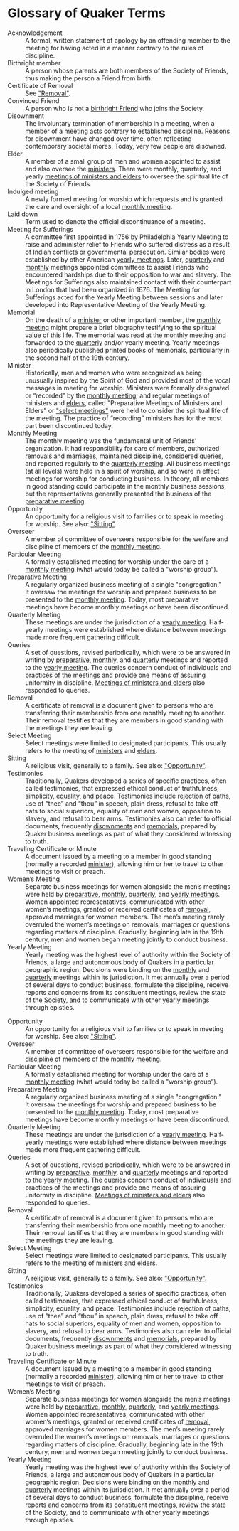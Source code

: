 # Glossary of Quaker Terms

<dl>
<dt id="acknowledgement">Acknowledgement</dt>
  <dd>A formal, written statement of apology by an offending member to the meeting for having acted in a manner contrary to the rules of discipline.</dd>

<dt id="birthright-member">Birthright member</dt>
  <dd>A person whose parents are both members of the Society of Friends, thus making the person a Friend from birth.</dd>

<dt id="certificate-of-removal">Certificate of Removal</dt>
  <dd>See <a href="#removal">"Removal"</a>.</dd>

<dt id="convinced-friend">Convinced Friend</dt>
  <dd>A person who is not a <a href="#birthright-member">birthright Friend</a> who joins the Society. </dd>

<dt id="disownment">Disownment</dt>
  <dd>The involuntary termination of membership in a meeting, when a member of a meeting acts contrary to established discipline.  Reasons for disownment have changed over time, often reflecting contemporary societal mores.  Today, very few people are disowned. </dd>

<dt id="elders">Elder</dt>
  <dd>A member of a small group of men and women appointed to assist and also oversee the <a href="#ministers">ministers</a>.  There were monthly, quarterly, and yearly <a href="#select-meeting">meetings of ministers and elders</a> to oversee the spiritual life of the Society of Friends.</dd>

<dt id="indulged-meeting">Indulged meeting</dt>
  <dd>A newly formed meeting for worship which requests and is granted the care and oversight of a local <a href="#monthly-meetings">monthly meeting</a>.</dd>

<dt id="laid-down">Laid down</dt>
  <dd>Term used to denote the official discontinuance of a meeting.</dd>

<dt id="meeting-for-sufferings">Meeting for Sufferings</dt>
<dd>A committee first appointed in 1756 by Philadelphia Yearly Meeting to raise and administer relief to Friends who suffered distress as a result of Indian conflicts or governmental persecution.  Similar bodies were established by other American <a href="#yearly-meeting">yearly meetings</a>. Later, <a href="#quarterly-meeting">quarterly</a> and <a href="#monthly-meetings">monthly</a> meetings appointed committees to assist Friends who encountered hardships due to their opposition to war and slavery.  The Meetings for Sufferings also maintained contact with their counterpart in London that had been organized in 1676.  The Meeting for Sufferings acted for the Yearly Meeting between sessions and later developed into Representative Meeting of the Yearly Meeting.</dd>

<dt id="memorials">Memorial</dt>
  <dd>On the death of a <a href="#ministers">minister</a> or other important member, the <a href="#monthly-meetings">monthly meeting</a> might prepare a brief biography testifying to the spiritual value of this life.  The memorial was read at the monthly meeting and forwarded to the <a href="#quarterly-meeting">
quarterly</a> and/or yearly meeting. Yearly meetings also periodically published printed books of memorials, particularly in the second half of the 19th century.</dd>

<dt id="ministers">Minister</dt>
  <dd>Historically, men and women who were recognized as being unusually inspired by the Spirit of God and provided most of the vocal messages in meeting for worship.  Ministers were formally designated or “recorded” by the <a href="#monthly-meetings">monthly meeting</a>, and regular meetings of ministers and <a href="#elders">elders</a>, called "Preparative Meetings of Ministers and Elders" or <a href="#select-meeting">"select meetings"</a> were held to consider the spiritual life of the meeting.  The practice of “recording” ministers has for the most part been discontinued today.</dd>
  
<dt id="monthly-meetings">Monthly Meeting</dt>
  <dd>The monthly meeting was the fundamental unit of Friends’ organization. It had responsibility for care of members, authorized <a href="#removal">removals</a> and marriages, maintained discipline, considered <a href="#queries">queries</a>, and reported regularly to the <a href="#quarterly-meeting">quarterly meeting</a>. All business meetings (at all levels) were held in a spirit of worship, and so were in effect meetings for worship for conducting business. In theory, all members in good standing could participate in the monthly business sessions, but the representatives generally presented the business of the <a href="#preparative-meeting">preparative meeting</a>.</dd>

<dt id="opportunity">Opportunity</dt>
  <dd>An opportunity for a religious visit to families or to speak in meeting for worship. See also: <a href="#sitting">"Sitting"</a>.</dd>

<dt id="overseer">Overseer</dt>
  <dd>A member of committee of overseers responsible for the welfare and discipline of members of the <a href="#monthly-meetings">monthly meeting</a>.</dd>

<dt id="particular-meeting">Particular Meeting</dt>
  <dd>A formally established meeting for worship under the care of a <a href="#monthly-meetings">monthly meeting</a> (what would today be called a "worship group”).</dd>

<dt id="preparative-meeting">Preparative Meeting</dt>
  <dd>A regularly organized business meeting of a single "congregation." It oversaw the meetings for worship and prepared business to be presented to the <a href="#monthly-meetings">monthly meeting</a>. Today, most preparative meetings have become monthly meetings or have been discontinued.</dd>
  
<dt id="quarterly-meeting">Quarterly Meeting</dt>
  <dd>These meetings are under the jurisdiction of a <a href="#yearly-meeting">yearly meeting</a>.  Half-yearly meetings were established where distance between meetings made more frequent gathering difficult.</dd>
  
<dt id="queries">Queries</dt>
<dd>A set of questions, revised periodically, which were to be answered in writing by <a href="#preparative-meeting">preparative</a>, <a href="#monthly-meetings">monthly</a>, and <a href="#quarterly-meeting">quarterly</a> meetings and reported to the <a href="#yearly-meeting">yearly meeting</a>.  The queries concern conduct of individuals and practices of the meetings and provide one means of assuring uniformity in discipline.  <a href="#select-meeting">Meetings of ministers and elders</a> also responded to queries.</dd>

<dt id="removal">Removal</dt>
  <dd>A certificate of removal is a document given to persons who are transferring their membership from one monthly meeting to another.  Their removal testifies that they are members in good standing with the meetings they are leaving.</dd>

<dt id="select-meeting">Select Meeting</dt>
  <dd>Select meetings were limited to designated participants. This usually refers to the meeting of <a href="#ministers">ministers</a> and <a href="#elders">elders</a>.</dd>

<dt id="sitting">Sitting</dt>
  <dd>A religious visit, generally to a family. See also: <a href="#opportunity">"Opportunity"</a>.</dd>

<dt id="testimonies">Testimonies</dt>
  <dd>Traditionally, Quakers developed a series of specific practices, often called testimonies, that expressed ethical conduct of truthfulness, simplicity, equality, and peace.  Testimonies include rejection of oaths, use of “thee” and “thou” in speech, plain dress, refusal to take off hats to social superiors, equality of men and women, opposition to slavery, and refusal to bear arms.  Testimonies also can refer to official documents, frequently <a href="#disownments">disownments</a> and <a href="#memorials">memorials</a>, prepared by Quaker business meetings as part of what they considered witnessing to truth.</dd>

<dt id="traveling-certificate-or-minute">Traveling Certificate or Minute</dt>
  <dd>A document issued by a meeting to a member in good standing (normally a recorded <a href="#ministers">minister</a>), allowing him or her to travel to other meetings to visit or preach. </dd>

<dt id="womens-meeting">Women’s Meeting</dt>
  <dd>Separate business meetings for women alongside the men’s meetings were held by <a href="#preparative-meeting">preparative</a>, <a href="#monthly-meetings">monthly</a>, <a href="#quarterly-meeting">quarterly</a>, and <a href="#yearly-meeting">yearly meetings</a>.  Women appointed representatives, communicated with other women’s meetings, granted or received certificates of <a href="#removal">removal</a>, approved marriages for women members.  The men’s meeting rarely overruled the women’s meetings on removals, marriages or questions regarding matters of discipline.  Gradually, beginning late in the 19th century, men and women began meeting jointly to conduct business.</dd>
  
<dt id="yearly-meeting">Yearly Meeting</dt>
  <dd>Yearly meeting was the highest level of authority within the Society of Friends, a large and autonomous body of Quakers in a particular geographic region. Decisions were binding on the <a href="#monthly-meetings">monthly</a> and <a href="#quarterly-meeting">quarterly</a> meetings within its jurisdiction. It met annually over a period of several days to conduct business, formulate the discipline, receive reports and concerns from its constituent meetings, review the state of the Society, and to communicate with other yearly meetings through epistles.</dd>
  </dl>

<dt id="opportunity">Opportunity</dt>
  <dd>An opportunity for a religious visit to families or to speak in meeting for worship. See also: <a href="#sitting">"Sitting"</a>.</dd>

<dt id="overseer">Overseer</dt>
  <dd>A member of committee of overseers responsible for the welfare and discipline of members of the <a href="#monthly-meetings">monthly meeting</a>.</dd>

<dt id="particular-meeting">Particular Meeting</dt>
<dd>A formally established meeting for worship under the care of a <a href="#monthly-meetings">monthly meeting</a> (what would today be called a "worship group”).</dd>

<dt id="preparative-meeting">Preparative Meeting</dt>
<dd>A regularly organized business meeting of a single "congregation." It oversaw the meetings for worship and prepared business to be presented to the <a href="#monthly-meetings">monthly meeting</a>. Today, most preparative meetings have become monthly meetings or have been discontinued.</dd>
  
<dt id="quarterly-meeting">Quarterly Meeting</dt>
  <dd>These meetings are under the jurisdiction of a <a href="#yearly-meeting">yearly meeting</a>.  Half-yearly meetings were established where distance between meetings made more frequent gathering difficult.</dd>
  
<dt id="queries">Queries</dt>
<dd>A set of questions, revised periodically, which were to be answered in writing by <a href="#preparative-meeting">preparative</a>, <a href="#monthly-meetings">monthly</a>, and <a href="#quarterly-meeting">quarterly</a> meetings and reported to the <a href="#yearly-meeting">yearly meeting</a>.  The queries concern conduct of individuals and practices of the meetings and provide one means of assuring uniformity in discipline.  <a href="#select-meeting">Meetings of ministers and elders</a> also responded to queries.</dd>

<dt id="removal">Removal</dt>
<dd>A certificate of removal is a document given to persons who are transferring their membership from one monthly meeting to another.  Their removal testifies that they are members in good standing with the meetings they are leaving.</dd>

<dt id="select-meeting">Select Meeting</dt>
  <dd>Select meetings were limited to designated participants. This usually refers to the meeting of <a href="#ministers">ministers</a> and <a href="#elders">elders</a>.</dd>

<dt id="sitting">Sitting</dt>
  <dd>A religious visit, generally to a family. See also: <a href="#opportunity">"Opportunity"</a>.</dd>

<dt id="testimonies">Testimonies</dt>
  <dd>Traditionally, Quakers developed a series of specific practices, often called testimonies, that expressed ethical conduct of truthfulness, simplicity, equality, and peace.  Testimonies include rejection of oaths, use of “thee” and “thou” in speech, plain dress, refusal to take off hats to social superiors, equality of men and women, opposition to slavery, and refusal to bear arms.  Testimonies also can refer to official documents, frequently <a href="#disownments">disownments</a> and <a href="#memorials">memorials</a>, prepared by Quaker business meetings as part of what they considered witnessing to truth.</dd>

<dt id="traveling-certificate-or-minute">Traveling Certificate or Minute</dt>
  <dd>A document issued by a meeting to a member in good standing (normally a recorded <a href="#ministers">minister</a>), allowing him or her to travel to other meetings to visit or preach. </dd>

<dt id="womens-meeting">Women’s Meeting</dt>
  <dd>Separate business meetings for women alongside the men’s meetings were held by <a href="#preparative-meeting">preparative</a>, <a href="#monthly-meetings">monthly</a>, <a href="#quarterly-meeting">quarterly</a>, and <a href="#yearly-meeting">yearly meetings</a>.  Women appointed representatives, communicated with other women’s meetings, granted or received certificates of <a href="#removal">removal</a>, approved marriages for women members.  The men’s meeting rarely overruled the women’s meetings on removals, marriages or questions regarding matters of discipline.  Gradually, beginning late in the 19th century, men and women began meeting jointly to conduct business.</dd>
  
<dt id="yearly-meeting">Yearly Meeting</dt>
  <dd>Yearly meeting was the highest level of authority within the Society of Friends, a large and autonomous body of Quakers in a particular geographic region. Decisions were binding on the <a href="#monthly-meetings">monthly</a> and <a href="#quarterly-meeting">quarterly</a> meetings within its jurisdiction. It met annually over a period of several days to conduct business, formulate the discipline, receive reports and concerns from its constituent meetings, review the state of the Society, and to communicate with other yearly meetings through epistles.</dd>
  </dl>
